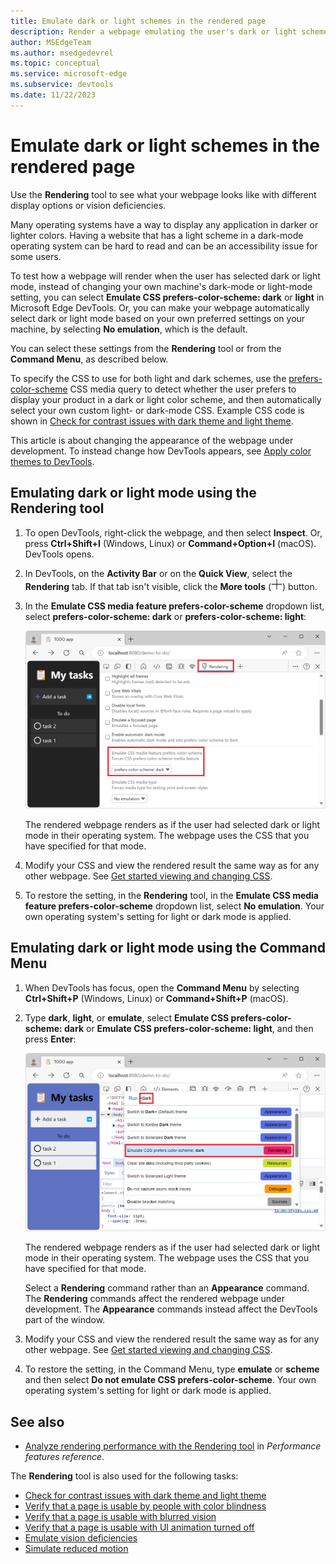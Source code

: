 ```yaml
---
title: Emulate dark or light schemes in the rendered page
description: Render a webpage emulating the user's dark or light scheme operating-system setting or browser setting, without having to change your own machine's setting.  Use a CSS media query for prefers-color-scheme, together with a DevTools rendering option.
author: MSEdgeTeam
ms.author: msedgedevrel
ms.topic: conceptual
ms.service: microsoft-edge
ms.subservice: devtools
ms.date: 11/22/2023
---
```

# Emulate dark or light schemes in the rendered page

Use the **Rendering** tool to see what your webpage looks like with different display options or vision deficiencies.

Many operating systems have a way to display any application in darker or lighter colors.  Having a website that has a light scheme in a dark-mode operating system can be hard to read and can be an accessibility issue for some users.

To test how a webpage will render when the user has selected dark or light mode, instead of changing your own machine's dark-mode or light-mode setting, you can select **Emulate CSS prefers-color-scheme: dark** or **light** in Microsoft Edge DevTools.  Or, you can make your webpage automatically select dark or light mode based on your own preferred settings on your machine, by selecting **No emulation**, which is the default. 

You can select these settings from the **Rendering** tool or from the **Command Menu**, as described below.

To specify the CSS to use for both light and dark schemes, use the [prefers-color-scheme](https://developer.mozilla.org/docs/Web/CSS/@media/prefers-color-scheme) CSS media query to detect whether the user prefers to display your product in a dark or light color scheme, and then automatically select your own custom light- or dark-mode CSS.  Example CSS code is shown in [Check for contrast issues with dark theme and light theme](test-dark-mode.md).

This article is about changing the appearance of the webpage under development.  To instead change how DevTools appears, see [Apply color themes to DevTools](../customize/theme.md).


<!-- ====================================================================== -->
## Emulating dark or light mode using the Rendering tool

1. To open DevTools, right-click the webpage, and then select **Inspect**.  Or, press **Ctrl+Shift+I** (Windows, Linux) or **Command+Option+I** (macOS).  DevTools opens.

1. In DevTools, on the **Activity Bar** or on the **Quick View**, select the **Rendering** tab.  If that tab isn't visible, click the **More tools** (![More tools icon](./preferred-color-scheme-simulation-images/more-tools-icon.png)) button.

1. In the **Emulate CSS media feature prefers-color-scheme** dropdown list, select **prefers-color-scheme: dark** or **prefers-color-scheme: light**:

   ![Emulating dark or light mode using the Rendering tool](./preferred-color-scheme-simulation-images/css-elements-styles-qs-simulated-light-mode.png)

   The rendered webpage renders as if the user had selected dark or light mode in their operating system. The webpage uses the CSS that you have specified for that mode.

1. Modify your CSS and view the rendered result the same way as for any other webpage.  See [Get started viewing and changing CSS](../css/index.md).

1. To restore the setting, in the **Rendering** tool, in the **Emulate CSS media feature prefers-color-scheme** dropdown list, select **No emulation**. Your own operating system's setting for light or dark mode is applied.


<!-- ====================================================================== -->
## Emulating dark or light mode using the Command Menu

1. When DevTools has focus, open the **Command Menu** by selecting **Ctrl+Shift+P** (Windows, Linux) or **Command+Shift+P** (macOS).

1. Type **dark**, **light**, or **emulate**, select **Emulate CSS prefers-color-scheme: dark** or **Emulate CSS prefers-color-scheme: light**, and then press **Enter**:

   ![Emulating dark or light mode using the 'Rendering: Emulate CSS prefers-color-scheme' commands on the Command Menu](./preferred-color-scheme-simulation-images/css-console-command-menu-rendering.png)

   The rendered webpage renders as if the user had selected dark or light mode in their operating system. The webpage uses the CSS that you have specified for that mode.

   Select a **Rendering** command rather than an **Appearance** command.  The **Rendering** commands affect the rendered webpage under development.  The **Appearance** commands instead affect the DevTools part of the window.

1. Modify your CSS and view the rendered result the same way as for any other webpage.  See [Get started viewing and changing CSS](../css/index.md).

1. To restore the setting, in the Command Menu, type **emulate** or **scheme** and then select **Do not emulate CSS prefers-color-scheme**. Your own operating system's setting for light or dark mode is applied.


<!-- ====================================================================== -->
## See also

* [Analyze rendering performance with the Rendering tool](../evaluate-performance/reference.md#analyze-rendering-performance-with-the-rendering-tool) in _Performance features reference_.

The **Rendering** tool is also used for the following tasks:

* [Check for contrast issues with dark theme and light theme](test-dark-mode.md)
* [Verify that a page is usable by people with color blindness](test-color-blindness.md)
* [Verify that a page is usable with blurred vision](test-blurred-vision.md)
* [Verify that a page is usable with UI animation turned off](test-reduced-ui-motion.md)
* [Emulate vision deficiencies](emulate-vision-deficiencies.md)
* [Simulate reduced motion](reduced-motion-simulation.md)
